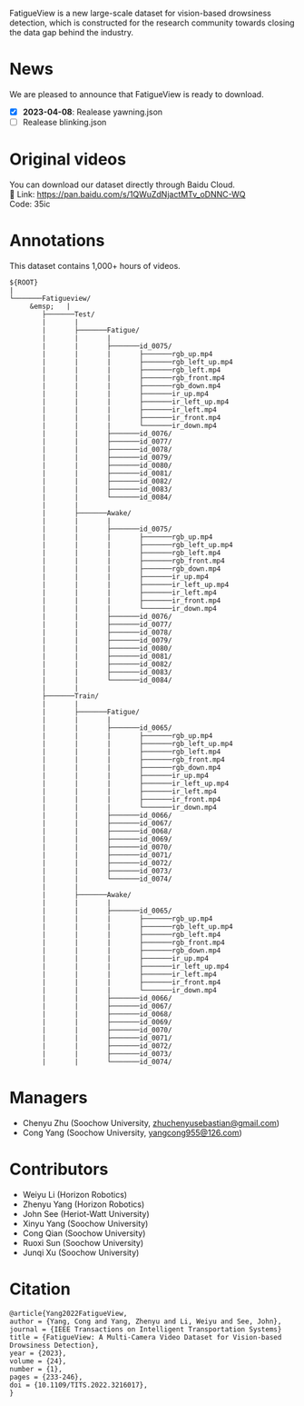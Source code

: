 FatigueView is a new large-scale dataset for vision-based drowsiness detection, which is constructed for the research community towards closing the data gap behind the industry.

# News
We are pleased to announce that FatigueView is ready to download.
- [x] <b>2023-04-08</b>: Realease yawning.json
- [ ] Realease blinking.json 

# Original videos
You can download our dataset directly through Baidu Cloud. <br>
🔗 Link: https://pan.baidu.com/s/1QWuZdNjactMTv_oDNNC-WQ  <br>
Code: 35ic

# Annotations
This dataset contains 1,000+ hours of videos.


```
${ROOT}
|
└───────Fatigueview/    
     &emsp;   | 
        ├───────Test/ 
        |       | 
        |       ├───────Fatigue/  
        |       |       |          
        |       |       ├───────id_0075/    
        |       |       |       ├───────rgb_up.mp4 
        |       |       |       ├───────rgb_left_up.mp4 
        |       |       |       ├───────rgb_left.mp4 
        |       |       |       ├───────rgb_front.mp4 
        |       |       |       ├───────rgb_down.mp4 
        |       |       |       ├───────ir_up.mp4 
        |       |       |       ├───────ir_left_up.mp4 
        |       |       |       ├───────ir_left.mp4 
        |       |       |       ├───────ir_front.mp4 
        |       |       |       └───────ir_down.mp4 
        |       |       ├───────id_0076/ 
        |       |       ├───────id_0077/ 
        |       |       ├───────id_0078/ 
        |       |       ├───────id_0079/ 
        |       |       ├───────id_0080/ 
        |       |       ├───────id_0081/ 
        |       |       ├───────id_0082/ 
        |       |       ├───────id_0083/ 
        |       |       └───────id_0084/ 
        |       | 
        |       ├───────Awake/        
        |       |       |  
        |       |       ├───────id_0075/  
        |       |       |       ├───────rgb_up.mp4 
        |       |       |       ├───────rgb_left_up.mp4 
        |       |       |       ├───────rgb_left.mp4 
        |       |       |       ├───────rgb_front.mp4 
        |       |       |       ├───────rgb_down.mp4 
        |       |       |       ├───────ir_up.mp4 
        |       |       |       ├───────ir_left_up.mp4 
        |       |       |       ├───────ir_left.mp4 
        |       |       |       ├───────ir_front.mp4 
        |       |       |       └───────ir_down.mp4 
        |       |       ├───────id_0076/ 
        |       |       ├───────id_0077/ 
        |       |       ├───────id_0078/ 
        |       |       ├───────id_0079/ 
        |       |       ├───────id_0080/ 
        |       |       ├───────id_0081/
        |       |       ├───────id_0082/ 
        |       |       ├───────id_0083/ 
        |       |       └───────id_0084/ 
        |       | 
        ├───────Train/ 
        |       | 
        |       ├───────Fatigue/  
        |       |       |     
        |       |       ├───────id_0065/ 
        |       |       |       ├───────rgb_up.mp4 
        |       |       |       ├───────rgb_left_up.mp4 
        |       |       |       ├───────rgb_left.mp4 
        |       |       |       ├───────rgb_front.mp4 
        |       |       |       ├───────rgb_down.mp4 
        |       |       |       ├───────ir_up.mp4 
        |       |       |       ├───────ir_left_up.mp4 
        |       |       |       ├───────ir_left.mp4 
        |       |       |       ├───────ir_front.mp4 
        |       |       |       └───────ir_down.mp4 
        |       |       ├───────id_0066/ 
        |       |       ├───────id_0067/ 
        |       |       ├───────id_0068/ 
        |       |       ├───────id_0069/ 
        |       |       ├───────id_0070/ 
        |       |       ├───────id_0071/ 
        |       |       ├───────id_0072/ 
        |       |       ├───────id_0073/ 
        |       |       └───────id_0074/ 
        |       | 
        |       ├───────Awake/ 
        |       |       |           
        |       |       ├───────id_0065/ 
        |       |       |       ├───────rgb_up.mp4 
        |       |       |       ├───────rgb_left_up.mp4 
        |       |       |       ├───────rgb_left.mp4 
        |       |       |       ├───────rgb_front.mp4 
        |       |       |       ├───────rgb_down.mp4 
        |       |       |       ├───────ir_up.mp4 
        |       |       |       ├───────ir_left_up.mp4 
        |       |       |       ├───────ir_left.mp4 
        |       |       |       ├───────ir_front.mp4 
        |       |       |       └───────ir_down.mp4 
        |       |       ├───────id_0066/ 
        |       |       ├───────id_0067/ 
        |       |       ├───────id_0068/ 
        |       |       ├───────id_0069/ 
        |       |       ├───────id_0070/ 
        |       |       ├───────id_0071/ 
        |       |       ├───────id_0072/ 
        |       |       ├───────id_0073/ 
        |       |       └───────id_0074/ 
```


# Managers
 - Chenyu Zhu (Soochow University, zhuchenyusebastian@gmail.com)
 - Cong Yang (Soochow University, yangcong955@126.com)
 
# Contributors
 - Weiyu Li (Horizon Robotics)
 - Zhenyu Yang (Horizon Robotics)
 - John See (Heriot-Watt University)
 - Xinyu Yang (Soochow University)
 - Cong Qian (Soochow University)
 - Ruoxi Sun (Soochow University)
 - Junqi Xu (Soochow University)
 
# Citation
```
@article{Yang2022FatigueView,
author = {Yang, Cong and Yang, Zhenyu and Li, Weiyu and See, John},
journal = {IEEE Transactions on Intelligent Transportation Systems}
title = {FatigueView: A Multi-Camera Video Dataset for Vision-based Drowsiness Detection},
year = {2023},
volume = {24},
number = {1},
pages = {233-246},
doi = {10.1109/TITS.2022.3216017},
}
```
 
